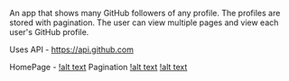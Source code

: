 An app that shows many GitHub followers of any profile. The profiles are
stored with pagination. The user can view multiple pages and view each user's GitHub profile.

Uses API - 
https://api.github.com

HomePage -
[!alt text](home.jpg)
Pagination
[!alt text](page.jpg)
[!alt text](page2.jpg)